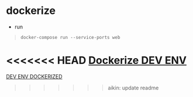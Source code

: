 # dockerize 

* run  
> `docker-compose run --service-ports web`

<<<<<<< HEAD
[Dockerize DEV ENV](http://aikin.me/2016/07/20/dockerize-dev-env/)
=======

[DEV ENV DOCKERIZED](http://aikin.me/2016/07/20/dockerize-dev-env/)
>>>>>>> aikin: update readme
